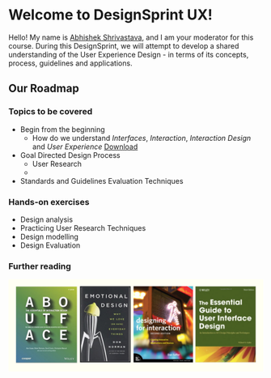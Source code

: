 # Welcome to DesignSprint UX!
Hello! My name is [Abhishek Shrivastava](https://www.iitg.ac.in/shri/), and I am your moderator for this course. During this DesignSprint, we will attempt to develop a shared understanding of the User Experience Design - in terms of its concepts, process, guidelines and applications. 
## Our Roadmap
### Topics to be covered
- Begin from the beginning
  - How do we understand *Interfaces*, *Interaction*, *Interaction Design* and *User Experience* [Download](https://www.dropbox.com/s/2lzbhescp2rvx5r/UxD_v001.pdf?dl=0)
- Goal Directed Design Process
  - User Research
  - 
- Standards and Guidelines Evaluation Techniques
### Hands-on exercises
- Design analysis
- Practicing User Research Techniques
- Design modelling
- Design Evaluation
### Further reading
![This is a picture showing books for further reading](https://raw.githubusercontent.com/shriitg/DesignSprintUX/master/furtherRead.png)
